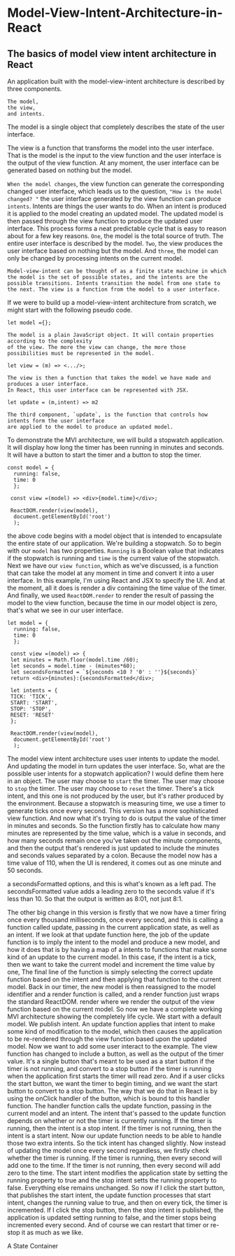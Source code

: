 # Model-View-Intent-Architecture-in-React
## The basics of model view intent architecture in React

An application built with the model-view-intent architecture is described by three components.

```
The model, 
the view, 
and intents. 
```

The model is a single object that completely describes the state of the user interface. 

The view is a function that transforms the model into the user interface. 
That is the model is the input to the view function and 
the user interface is the output of the view function. At any moment, the user interface can be generated based on nothing but the model. 

`When the model changes`, the view function can generate the corresponding changed user interface, 
which leads us to the question, `"How is the model changed? "` 
the user interface generated by the view function can produce `intents`. Intents are things the user wants to do.
When an intent is produced it is applied to the model creating an updated model. The updated model is then passed through the view function to produce the updated user interface. This process forms a neat predictable cycle that is easy to reason about for a few key reasons. 
`One`, the model is the total source of truth. The entire user interface is described by the model. 
`Two`, the view produces the user interface based on nothing but the model. And 
`three`, the model can only be changed by processing intents on the current model.
```
Model-view-intent can be thought of as a finite state machine in which the model is the set of possible states, and the intents are the possible transitions. Intents transition the model from one state to the next. The view is a function from the model to a user interface.
```
If we were to build up a model-view-intent architecture from scratch, we might start with the following pseudo code.
```
let model ={};

The model is a plain JavaScript object. It will contain properties according to the complexity
of the view. The more the view can change, the more those possibilities must be represented in the model.
```

```
let view = (m) => <.../>;

The view is then a function that takes the model we have made and produces a user interface. 
In React, this user interface can be represented with JSX.
```

```
let update = (m,intent) => m2

The third component, `update`, is the function that controls how intents form the user interface
are applied to the model to produce an updated model.
```


To demonstrate the MVI architecture, we will build a stopwatch application. It will display how long the timer has been running in minutes and seconds. It will have a button to start the timer and a button to stop the timer. 

```
const model = {
  running: false,
  time: 0
  };
  
 const view =(model) => <div>{model.time}</div>;
 
 ReactDOM.render(view(model),
  document.getElementById('root')
  );
 ```
  
the above code begins with a model object that is intended to encapsulate the entire state of our application. We're building a stopwatch. So to begin with our `model` has two properties. `Running` is a Boolean value that indicates if the stopwatch is running and `time` is the current value of the stopwatch. Next we have our `view function`, which as we've discussed, is a function that can take the model at any moment in time and convert it into a user interface. In this example, I'm using React and JSX to specify the UI. And at the moment, all it does is render a div containing the time value of the timer. And finally, we used `ReactDOM.render` to render the result of passing the model to the view function, because the time in our model object is zero, that's what we see in our user interface. 

```
let model = {
  running: false,
  time: 0
  };
  
 const view =(model) => {
 let minutes = Math.floor(model.time /60);
 let seconds = model.time - (minutes*60);
 let secondsFormatted = `${seconds <10 ? '0' : ''}${seconds}`
 return <div>{minutes}:{secondsFormatted</div>;
 
 let intents = {
 TICK: 'TICK',
 START: 'START',
 STOP: 'STOP',
 RESET: 'RESET'
 };
 
 ReactDOM.render(view(model),
  document.getElementById('root')
  );
 ```

The model view intent architecture uses user intents to update the model. And updating the model in turn updates the user interface. So, what are the possible user intents for a stopwatch application? I would define them here in an object. The user may choose to `start` the timer. The user may choose to `stop` the timer. The user may choose to `reset` the timer. There's a tick intent, and this one is not produced by the user, but it's rather produced by the environment. Because a stopwatch is measuring time, we use a timer to generate ticks once every second. This version has a more sophisticated view function. And now what it's trying to do is output the value of the timer in minutes and seconds. So the function firstly has to calculate how many minutes are represented by the time value, which is a value in seconds, and how many seconds remain once you've taken out the minute components, and then the output that's rendered is just updated to include the minutes and seconds values separated by a colon. Because the model now has a time value of 110, when the UI is rendered, it comes out as one minute and 50 seconds. 

a secondsFormatted options, and this is what's known as a left pad. The secondsFormatted value adds a leading zero to the seconds value if it's less than 10. So that the output is written as 8:01, not just 8:1. 

The other big change in this version is firstly that we now have a timer firing once every thousand milliseconds, once every second, and this is calling a function called update, passing in the current application state, as well as an intent. If we look at that update function here, the job of the update function is to imply the intent to the model and produce a new model, and how it does that is by having a map of a intents to functions that make some kind of an update to the current model. In this case, if the intent is a tick, then we want to take the current model and increment the time value by one, The final line of the function is simply selecting the correct update function based on the intent and then applying that function to the current model. Back in our timer, the new model is then reassigned to the model identifier and a render function is called, and a render function just wraps the standard ReactDOM. render where we render the output of the view function based on the current model. So now we have a complete working MVI architecture showing the completely life cycle. We start with a default model. We publish intent. An update function applies that intent to make some kind of modification to the model, which then causes the application to be re-rendered through the view function based upon the updated model. Now we want to add some user interact to the example. The view function has changed to include a button, as well as the output of the timer value. It's a single button that's meant to be used as a start button if the timer is not running, and convert to a stop button if the timer is running when the application first starts the timer will read zero. And if a user clicks the start button, we want the timer to begin timing, and we want the start button to convert to a stop button. The way that we do that in React is by using the onClick handler of the button, which is bound to this handler function. The handler function calls the update function, passing in the current model and an intent. The intent that's passed to the update function depends on whether or not the timer is currently running. If the timer is running, then the intent is a stop intent. If the timer is not running, then the intent is a start intent. Now our update function needs to be able to handle those two extra intents. So the tick intent has changed slightly. Now instead of updating the model once every second regardless, we firstly check whether the timer is running. If the timer is running, then every second will add one to the time. If the timer is not running, then every second will add zero to the time. The start intent modifies the application state by setting the running property to true and the stop intent setts the running property to false. Everything else remains unchanged. So now if I click the start button, that publishes the start intent, the update function processes that start intent, changes the running value to true, and then on every tick, the timer is incremented. If I click the stop button, then the stop intent is published, the application is updated setting running to false, and the timer stops being incremented every second. And of course we can restart that timer or re-stop it as much as we like.

A State Container
